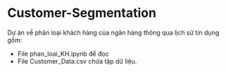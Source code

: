 # Customer-Segmentation
Dự án về phân loại khách hàng của ngân hàng thông qua lịch sử tín dụng gồm:
- File phan_loai_KH.ipynb để đọc
- File Customer_Data.csv chứa tập dữ liệu.
